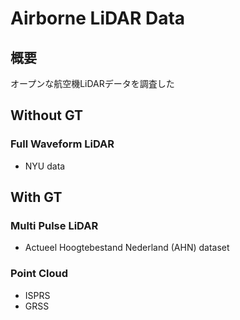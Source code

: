 # Airborne LiDAR Data
## 概要
オープンな航空機LiDARデータを調査した

## Without GT
### Full Waveform LiDAR
* NYU data

## With GT
### Multi Pulse LiDAR
* Actueel Hoogtebestand Nederland (AHN) dataset

### Point Cloud
* ISPRS
* GRSS
